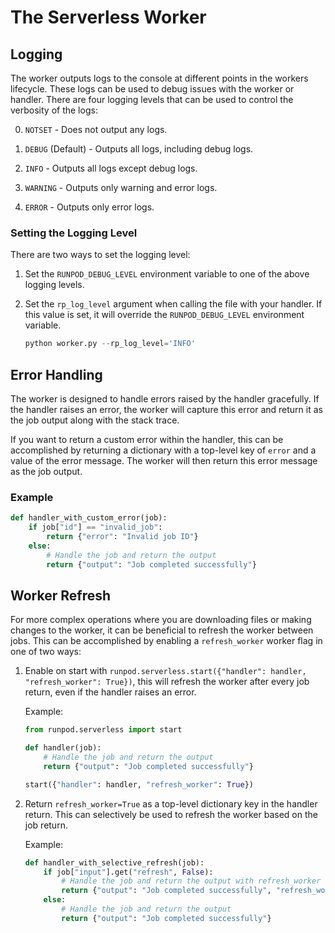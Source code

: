 # The Serverless Worker

## Logging

The worker outputs logs to the console at different points in the workers lifecycle. These logs can be used to debug issues with the worker or handler. There are four logging levels that can be used to control the verbosity of the logs:

   0. `NOTSET` - Does not output any logs.

   1. `DEBUG` (Default) - Outputs all logs, including debug logs.

   2. `INFO` - Outputs all logs except debug logs.

   3. `WARNING` - Outputs only warning and error logs.

   4. `ERROR` - Outputs only error logs.

### Setting the Logging Level

There are two ways to set the logging level:

   1. Set the `RUNPOD_DEBUG_LEVEL` environment variable to one of the above logging levels.

   2. Set the `rp_log_level` argument when calling the file with your handler. If this value is set, it will override the `RUNPOD_DEBUG_LEVEL` environment variable.

        ```python
        python worker.py --rp_log_level='INFO'
        ```

## Error Handling

The worker is designed to handle errors raised by the handler gracefully. If the handler raises an error, the worker will capture this error and return it as the job output along with the stack trace.

If you want to return a custom error within the handler, this can be accomplished by returning a dictionary with a top-level key of `error` and a value of the error message. The worker will then return this error message as the job output.

### Example

```python
def handler_with_custom_error(job):
    if job["id"] == "invalid_job":
        return {"error": "Invalid job ID"}
    else:
        # Handle the job and return the output
        return {"output": "Job completed successfully"}
```

## Worker Refresh

For more complex operations where you are downloading files or making changes to the worker, it can be beneficial to refresh the worker between jobs. This can be accomplished by enabling a `refresh_worker` worker flag in one of two ways:

   1. Enable on start with `runpod.serverless.start({"handler": handler, "refresh_worker": True})`, this will refresh the worker after every job return, even if the handler raises an error.

        Example:

        ```python
        from runpod.serverless import start

        def handler(job):
            # Handle the job and return the output
            return {"output": "Job completed successfully"}

        start({"handler": handler, "refresh_worker": True})
        ```

   2. Return `refresh_worker=True` as a top-level dictionary key in the handler return. This can selectively be used to refresh the worker based on the job return.

        Example:

        ```python
        def handler_with_selective_refresh(job):
            if job["input"].get("refresh", False):
                # Handle the job and return the output with refresh_worker flag
                return {"output": "Job completed successfully", "refresh_worker": True}
            else:
                # Handle the job and return the output
                return {"output": "Job completed successfully"}
        ```
